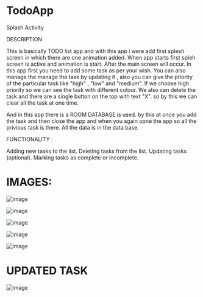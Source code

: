 # TodoApp
Splash Activity

DESCRIPTION

This is basically TODO list app and with this app i were add first splesh screen in which there are one animation added.
When app starts first spleh screen is active and animation is start.
After the main screen will occur. In this app first you need to add some task as per your wish.
You can also manage the manage the task by updating it , also you can give the priority of the particular task like "high" , "low" and "medium".
If we choose high priority so we can see the task with different colour.
We also can delete the task and there are a single button on the top with text "X". so by this we can clear all the task at one time.

And in this app there is a ROOM DATABASE is used.
by this at once you add the task and then close the app and when you again opne the app so all the privious task is there.
All the data is  in the data base.

FUNCTIONALITY : 

Adding new tasks to the list.
Deleting tasks from the list.
Updating tasks (optional).
Marking tasks as complete or incomplete.



# IMAGES:

![image](https://github.com/Sagar20042004/TodoApp/assets/98373145/b35b2364-7451-460a-92ee-21fc30a80851)

![image](https://github.com/Sagar20042004/TodoApp/assets/98373145/92ea88c4-e981-487d-9b16-f83b46ed6cd3)

![image](https://github.com/Sagar20042004/TodoApp/assets/98373145/d988de18-8ab2-4765-827e-bfd3f84cca35)

![image](https://github.com/Sagar20042004/TodoApp/assets/98373145/cac5110c-1185-4e20-b064-6b932eddf872)

![image](https://github.com/Sagar20042004/TodoApp/assets/98373145/c650c0ed-cb8a-4c7c-9002-29c27ea9aa50)

# UPDATED TASK

![image](https://github.com/Sagar20042004/TodoApp/assets/98373145/be17c507-d2fd-4664-b6ea-474a115ec07a)
